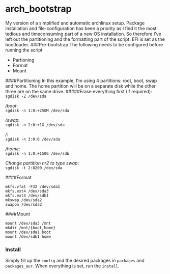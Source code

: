 # arch_bootstrap
My version of a simplified and automatic archlinux setup. Package installation and file-configuration has been a priority as I find it the most tedious and timeconsuming part of a new OS installation. So therefore I've left out the partitioning and the formatting part of the script. EFI is set as the bootloader.
###Pre-bootstrap
The following needs to be configured before running the script
* Partioning
* Format
* Mount

####Partitioning
In this example, I'm using 4 partitions: root, boot, swap and home. The home partition will be on a separate disk while the other three are on the same drive.
#####Erase everything first (if required):
`sgdisk -Z /dev/sda`

*/boot*:      
`sgdisk -n 1:0:+250M /dev/sda`

*/swap*:      
`sgdisk -n 2:0:+1G /dev/sda`

*/*:          
`sgdisk -n 3:0:0 /dev/sda`

*/home*:      
`sgdisk -n 1:0:+150G /dev/sdb`

*Change partition nr2 to type swap*:      
`sgdisk -t 2:8200 /dev/sda`

####Format
```
mkfs.vfat -F32 /dev/sda1
mkfs.ext4 /dev/sda3
mkfs.ext4 /dev/sdb1
mkswap /dev/sda2
swapon /dev/sda2
```

####Mount
```
mount /dev/sda3 /mnt
mkdir /mnt/{boot,home}
mount /dev/sda1 boot
mount /dev/sdb1 home
```

### Install
Simply fill up the `config` and the desired packages in `packages` and `packages_aur`. When everything is set, run the `install`.
